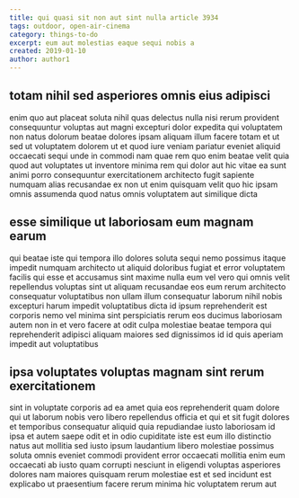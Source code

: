 ```yaml
---
title: qui quasi sit non aut sint nulla article 3934
tags: outdoor, open-air-cinema
category: things-to-do
excerpt: eum aut molestias eaque sequi nobis a
created: 2019-01-10
author: author1
---
```


## totam nihil sed asperiores omnis eius adipisci

enim quo aut placeat soluta nihil quas delectus nulla nisi rerum provident consequuntur voluptas aut magni excepturi dolor expedita qui voluptatem non natus dolorum beatae dolores ipsam aliquam illum facere totam et ut sed ut voluptatem dolorem ut et quod iure veniam pariatur eveniet aliquid occaecati sequi unde in commodi nam quae rem quo enim beatae velit quia quod aut voluptates ut inventore minima rem qui dolor aut hic vitae ea sunt animi porro consequuntur exercitationem architecto fugit sapiente numquam alias recusandae ex non ut enim quisquam velit quo hic ipsam omnis assumenda quod natus omnis voluptatem aut similique dicta

## esse similique ut laboriosam eum magnam earum

qui beatae iste qui tempora illo dolores soluta sequi nemo possimus itaque impedit numquam architecto ut aliquid doloribus fugiat et error voluptatem facilis qui esse et accusamus sint maxime nulla eum vel vero qui omnis velit repellendus voluptas sint ut aliquam recusandae eos eum rerum architecto consequatur voluptatibus non ullam illum consequatur laborum nihil nobis excepturi harum impedit voluptatibus dicta id ipsum reprehenderit est corporis nemo vel minima sint perspiciatis rerum eos ducimus laboriosam autem non in et vero facere at odit culpa molestiae beatae tempora qui reprehenderit adipisci aliquam maiores sed dignissimos id id quis aperiam impedit aut voluptatibus

## ipsa voluptates voluptas magnam sint rerum exercitationem

sint in voluptate corporis ad ea amet quia eos reprehenderit quam dolore qui ut laborum nobis vero libero repellendus officia et qui et sit fugit dolores et temporibus consequatur aliquid quia repudiandae iusto laboriosam id ipsa et autem saepe odit et in odio cupiditate iste est eum illo distinctio natus aut mollitia sed iusto ipsum laudantium libero molestiae possimus soluta omnis eveniet commodi provident error occaecati mollitia enim eum occaecati ab iusto quam corrupti nesciunt in eligendi voluptas asperiores dolores nam maiores quisquam rerum molestiae est et sed incidunt est explicabo ut praesentium facere rerum minima hic voluptatem rerum aut
